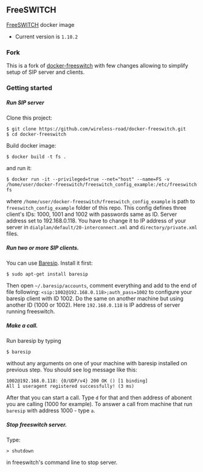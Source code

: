 
## FreeSWITCH

[FreeSWITCH](http://www.freeswitch.org/) docker image

- Current version is `1.10.2`

### Fork
This is a fork of [docker-freeswitch](https://github.com/kovalyshyn/docker-freeswitch) with few changes allowing to simplify setup of SIP server and clients.

### Getting started


##### Run SIP server 

Clone this project:
```
$ git clone https://github.com/wireless-road/docker-freeswitch.git
$ cd docker-freeswitch
```
Build docker image:
```
$ docker build -t fs .
```
and run it:
```
$ docker run -it --privileged=true --net="host" --name=FS -v /home/user/docker-freeswitch/freeswitch_config_example:/etc/freeswitch fs
```

where `/home/user/docker-freeswitch/freeswitch_config_example` is path to `freeswitch_config_example` folder of this repo.
This config defines three client's IDs: 1000, 1001 and 1002 with passwords same as ID. Server address set to 192.168.0.118. You have to change it to IP address of your server in `dialplan/default/20-interconnect.xml` and `directory/private.xml` files.

##### Run two or more SIP clients.
You can use [Baresip](https://github.com/baresip/baresip).
Install it first: 
```
$ sudo apt-get install baresip
```
Then open `~/.baresip/accounts`, comment everything and add to the end of file following: `<sip:1002@192.168.0.118>;auth_pass=1002` to configure your baresip client with ID 1002. Do the same on another machine but using another ID (1000 or 1002). Here `192.168.0.118` is IP address of server running freeswitch.

##### Make a call.
Run baresip by typing
```
$ baresip
```
without any arguments on one of your machine with baresip installed on previous step. You should see log message like this:
```
1002@192.168.0.118: {0/UDP/v4} 200 OK () [1 binding]
All 1 useragent registered successfully! (3 ms)
```
After that you can start a call. Type `d` for that and then address of abonent you are calling (1000 for example). 
To answer a call from machine that run `baresip` with address 1000 - type `a`.

##### Stop freeswitch server.

Type:
```
> shutdown
```
in freeswitch's command line to stop server.

